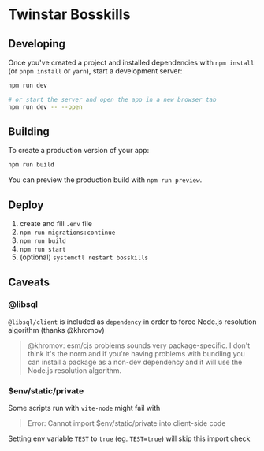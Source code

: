 # Twinstar Bosskills

## Developing

Once you've created a project and installed dependencies with `npm install` (or `pnpm install` or `yarn`), start a development server:

```bash
npm run dev

# or start the server and open the app in a new browser tab
npm run dev -- --open
```

## Building

To create a production version of your app:

```bash
npm run build
```

You can preview the production build with `npm run preview`.

## Deploy

1. create and fill `.env` file
2. `npm run migrations:continue`
3. `npm run build`
4. `npm run start`
5. (optional) `systemctl restart bosskills`

## Caveats

### @libsql

`@libsql/client` is included as `dependency` in order to force Node.js resolution algorithm (thanks @khromov)

> @khromov: esm/cjs problems sounds very package-specific. I don't think it's the norm and if you're having problems with bundling you can install a package as a non-dev dependency and it will use the Node.js resolution algorithm.

### $env/static/private

Some scripts run with `vite-node` might fail with

> Error: Cannot import $env/static/private into client-side code

Setting env variable `TEST` to `true` (eg. `TEST=true`) will skip this import check
